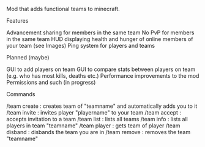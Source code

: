 Mod that adds functional teams to minecraft.

Features

Advancement sharing for members in the same team
No PvP for members in the same team
HUD displaying health and hunger of online members of your team (see Images)
Ping system for players and teams
 

Planned (maybe)

GUI to add players on team
GUI to compare stats between players on team (e.g. who has most kills, deaths etc.)
Performance improvements to the mod
Permissions and such (in progress)
 

Commands

/team create <teamname> : creates team of "teamname" and automatically adds you to it
/team invite <playername> : invites player "playername" to your team
/team accept : accepts invitation to a team
/team list : lists all teams
/team info <teamname> : lists all players in team "teamname"
/team player <playername> : gets team of player <playername>
/team disband : disbands the team you are in
/team remove <teamname> : removes the team "teamname"
